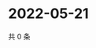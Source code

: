 # 2022-05-21

共 0 条

<!-- BEGIN WEIBO -->
<!-- 最后更新时间 Sat May 21 2022 00:18:56 GMT+0800 (China Standard Time) -->

<!-- END WEIBO -->
